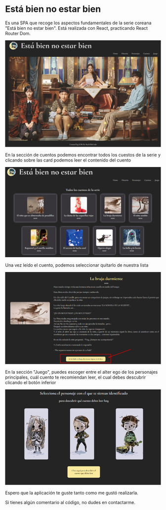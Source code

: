 # Está bien no estar bien

Es una SPA que recoge los aspectos fundamentales de la serie coreana "Está bien no estar bien".
Está realizada con React, practicando React Router Dom.

  ![Alt text](image.png)

En la sección de cuentos podemos encontrar todos los cuestos de la serie y clicando sobre las card podemos leer el contenido del cuento

![Alt text](image-1.png) 

Una vez leído el cuento, podemos seleccionar quitarlo de nuestra lista

![Alt text](image-2.png)  

En la sección "Juego", puedes escoger entre el alter ego de los personajes principales, cuál cuento te recomiendan leer, el cual debes descubrir clicando el botón inferior

![Alt text](image-3.png)

Espero que la aplicación te guste tanto como me gustó realizarla.

Si tienes algún comentario al código, no dudes en contactarme.